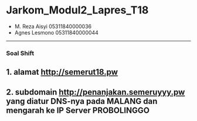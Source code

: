 # Jarkom_Modul2_Lapres_T18
- M. Reza Aisyi 05311840000036
- Agnes Lesmono 05311840000044
----------------------------------
### Soal Shift
## 1. alamat http://semerut18.pw
## 2. subdomain http://penanjakan.semeruyyy.pw yang diatur DNS-nya pada MALANG dan mengarah ke IP Server PROBOLINGGO
